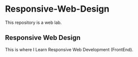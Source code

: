 # Responsive-Web-Design

This repository is a web lab.

## Responsive Web Design

This is where I Learn Responsive Web Development (FrontEnd).
